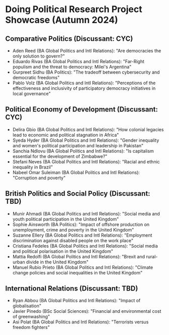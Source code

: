 # Doing Political Research Project Showcase (Autumn 2024)

## Comparative Politics (Discussant: CYC)

 - Aden Reed (BA Global Politics and Intl Relations): "Are democracies the only solution to govern?"
 - Eduardo Rivas (BA Global Politics and Intl Relations): "Far-Right populism and the threat to democracy: Milei's Argentina"
 - Gurpreet Sidhu (BA Politics): "The tradeoff between cybersecurity and democratic freedoms"
 - Pablo Volz (BA Global Politics and Intl Relations): "Perceptions of the effectiveness and inclusivity of participatory democracy initiatives in local governance"

## Political Economy of Development (Discussant: CYC)

 - Delira Gbio (BA Global Politics and Intl Relations): "How colonial legacies lead to economic and political stagnation in Africa"
 - Syeda Hyder (BA Global Politics and Intl Relations): "Gender inequality and women's political participation and leadership in Pakistan"
 - Sanchia Ndlovu (BA Global Politics and Intl Relations): "Is capitalism essential for the development of Zimbabwe?"
 - Stefani Neves (BA Global Politics and Intl Relations): "Racial and ethnic inequality in Brazil"
 - Nabeel Omar Suleiman (BA Global Politics and Intl Relations): "Corruption and poverty"

## British Politics and Social Policy (Discussant: TBD)

 - Munir Ahmadi (BA Global Politics and Intl Relations): "Social media and youth political participation in the United Kingdom"
 - Sophie Ainsworth (BA Politics): "Impact of offshore production on unemployment, crime and poverty in the United Kingdom"
 - Suzanne Ellery (BA Global Politics and Intl Relations): "Employment discrimination against disabled people on the work place" 
 - Cristiana Fedeles (BA Global Politics and Intl Relations): "Social media and political polarisation in the United Kingdom"
 - Mattia Redolfi (BA Global Politics and Intl Relations): "Brexit and rural-urban divide in the United Kingdom"
 - Manuel Rubio Prieto (BA Global Politics and Intl Relations): "Climate change policies and social inequalities in the United Kingdom"

## International Relations (Discussant: TBD)

 - Ryan Abbou (BA Global Politics and Intl Relations): "Impact of globalisation"
 - Javier Pinedo (BSc Social Sciences): "Financial and environmental cost of greenwashing"
 - Asi Polat (BA Global Politics and Intl Relations): "Terrorists versus freedom fighters"
